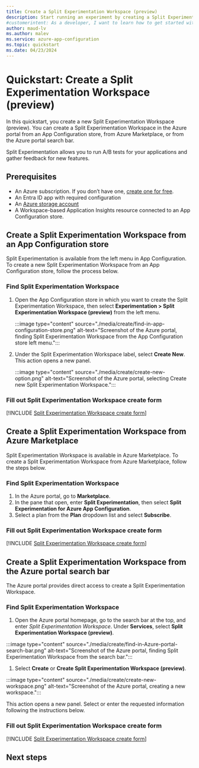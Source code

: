 ```yaml
---
title: Create a Split Experimentation Workspace (preview)
description: Start running an experiment by creating a Split Experimentation Workspace from an App Configuration store, from Azure Marketplace or from the Azure search bar.
#customerintent: As a developer, I want to learn how to get started with Split Experimentation, by creating a Split Experimentation workspace.
author: maud-lv 
ms.author: malev 
ms.service: azure-app-configuration  
ms.topic: quickstart 
ms.date: 04/23/2024 
---
```


# Quickstart: Create a Split Experimentation Workspace (preview)

In this quickstart, you create a new Split Experimentation Workspace (preview). You can create a Split Experimentation Workspace in the Azure portal from an App Configuration store, from Azure Marketplace, or from the Azure portal search bar.

Split Experimentation allows you to run A/B tests for your applications and gather feedback for new features.

## Prerequisites

- An Azure subscription. If you don’t have one, [create one for free](https://azure.microsoft.com/free/).
- An Entra ID app with required configuration <!--Add link to Entra ID doc when doc is merged-->
- An [Azure storage account](../../storage/common/storage-account-create.md)
- A Workspace-based Application Insights resource connected to an App Configuration store. <!--Add link to How to create experiments in App Configuration > ## Add an Application Insights resource to your App Configuration store when doc is merged-->

## Create a Split Experimentation Workspace from an App Configuration store

Split Experimentation is available from the left menu in App Configuration. To create a new Split Experimentation Workspace from an App Configuration store, follow the process below.

### Find Split Experimentation Workspace

1. Open the App Configuration store in which you want to create the Split Experimentation Workspace, then select **Experimentation > Split Experimentation Workspace (preview)** from the left menu.

    :::image type="content" source="./media/create/find-in-app-configuration-store.png" alt-text="Screenshot of the Azure portal, finding Split Experimentation Workspace from the App Configuration store left menu.":::

1. Under the Split Experimentation Workspace label, select **Create New**. This action opens a new panel.

    :::image type="content" source="./media/create/create-new-option.png" alt-text="Screenshot of the Azure portal, selecting Create new Split Experimentation Workspace.":::

### Fill out Split Experimentation Workspace create form

[!INCLUDE [Split Experimentation Workspace create form](../includes/split-experimentation-workspace-create-form.md)]

## Create a Split Experimentation Workspace from Azure Marketplace

Split Experimentation Workspace is available in Azure Marketplace. To create a Split Experimentation Workspace from Azure Marketplace, follow the steps below.

### Find Split Experimentation Workspace

1. In the Azure portal, go to **Marketplace**.
1. In the pane that open, enter **Split Experimentation**, then select **Split Experimentation for Azure App Configuration**.
1. Select a plan from the **Plan** dropdown list and select **Subscribe**.

### Fill out Split Experimentation Workspace create form

[!INCLUDE [Split Experimentation Workspace create form](../includes/split-experimentation-workspace-create-form.md)]

## Create a Split Experimentation Workspace from the Azure portal search bar

The Azure portal provides direct access to create a Split Experimentation Workspace.

### Find Split Experimentation Workspace

1. Open the Azure portal homepage, go to the search bar at the top, and enter *Split Experimentation Workspace*. Under **Services**, select **Split Experimentation Workspace (preview)**.

:::image type="content" source="./media/create/find-in-Azure-portal-search-bar.png" alt-text="Screenshot of the Azure portal, finding Split Experimentation Workspace from the search bar.":::

1. Select **Create** or **Create Split Experimentation Workspace (preview)**.

:::image type="content" source="./media/create/create-new-workspace.png" alt-text="Screenshot of the Azure portal, creating a new workspace.":::

This action opens a new panel. Select or enter the requested information following the instructions below.

### Fill out Split Experimentation Workspace create form

[!INCLUDE [Split Experimentation Workspace create form](../includes/split-experimentation-workspace-create-form.md)]

## Next steps

<!--content tbd
- Manage Split Experimentation Workspace
- How to set up experiments in Azure App Configuration
-->
